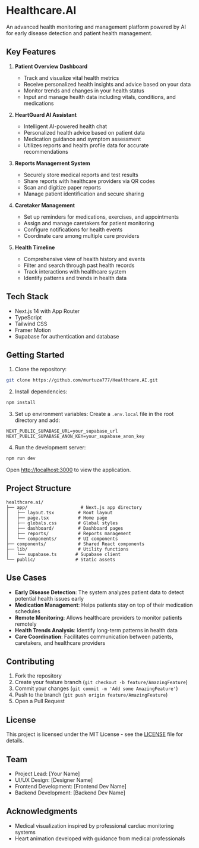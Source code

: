 # Healthcare.AI

An advanced health monitoring and management platform powered by AI for early disease detection and patient health management.

## Key Features

1. **Patient Overview Dashboard**
   - Track and visualize vital health metrics
   - Receive personalized health insights and advice based on your data
   - Monitor trends and changes in your health status
   - Input and manage health data including vitals, conditions, and medications

2. **HeartGuard AI Assistant**
   - Intelligent AI-powered health chat
   - Personalized health advice based on patient data
   - Medication guidance and symptom assessment
   - Utilizes reports and health profile data for accurate recommendations

3. **Reports Management System**
   - Securely store medical reports and test results
   - Share reports with healthcare providers via QR codes
   - Scan and digitize paper reports
   - Manage patient identification and secure sharing

4. **Caretaker Management**
   - Set up reminders for medications, exercises, and appointments
   - Assign and manage caretakers for patient monitoring
   - Configure notifications for health events
   - Coordinate care among multiple care providers

5. **Health Timeline**
   - Comprehensive view of health history and events
   - Filter and search through past health records
   - Track interactions with healthcare system
   - Identify patterns and trends in health data

## Tech Stack

- Next.js 14 with App Router
- TypeScript
- Tailwind CSS
- Framer Motion
- Supabase for authentication and database

## Getting Started

1. Clone the repository:
```bash
git clone https://github.com/murtuza777/Healthcare.AI.git
```

2. Install dependencies:
```bash
npm install
```

3. Set up environment variables:
Create a `.env.local` file in the root directory and add:
```env
NEXT_PUBLIC_SUPABASE_URL=your_supabase_url
NEXT_PUBLIC_SUPABASE_ANON_KEY=your_supabase_anon_key
```

4. Run the development server:
```bash
npm run dev
```

Open [http://localhost:3000](http://localhost:3000) to view the application.

## Project Structure

```
healthcare.ai/
├── app/                    # Next.js app directory
│   ├── layout.tsx         # Root layout
│   ├── page.tsx           # Home page
│   ├── globals.css        # Global styles
│   ├── dashboard/         # Dashboard pages
│   ├── reports/           # Reports management
│   └── components/        # UI components
├── components/            # Shared React components
├── lib/                   # Utility functions
│   └── supabase.ts       # Supabase client
└── public/               # Static assets
```

## Use Cases

- **Early Disease Detection**: The system analyzes patient data to detect potential health issues early
- **Medication Management**: Helps patients stay on top of their medication schedules
- **Remote Monitoring**: Allows healthcare providers to monitor patients remotely
- **Health Trends Analysis**: Identify long-term patterns in health data
- **Care Coordination**: Facilitates communication between patients, caretakers, and healthcare providers

## Contributing

1. Fork the repository
2. Create your feature branch (`git checkout -b feature/AmazingFeature`)
3. Commit your changes (`git commit -m 'Add some AmazingFeature'`)
4. Push to the branch (`git push origin feature/AmazingFeature`)
5. Open a Pull Request

## License

This project is licensed under the MIT License - see the [LICENSE](LICENSE) file for details.

## Team

- Project Lead: [Your Name]
- UI/UX Design: [Designer Name]
- Frontend Development: [Frontend Dev Name]
- Backend Development: [Backend Dev Name]

## Acknowledgments

- Medical visualization inspired by professional cardiac monitoring systems
- Heart animation developed with guidance from medical professionals
